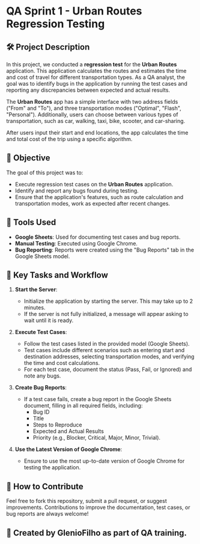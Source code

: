 # QA Sprint 1 - Urban Routes Regression Testing

## 🛠️ Project Description
In this project, we conducted a **regression test** for the **Urban Routes** application. This application calculates the routes and estimates the time and cost of travel for different transportation types. As a QA analyst, the goal was to identify bugs in the application by running the test cases and reporting any discrepancies between expected and actual results.

The **Urban Routes** app has a simple interface with two address fields ("From" and "To"), and three transportation modes ("Optimal", "Flash", "Personal"). Additionally, users can choose between various types of transportation, such as car, walking, taxi, bike, scooter, and car-sharing.

After users input their start and end locations, the app calculates the time and total cost of the trip using a specific algorithm.

## 🎯 Objective
The goal of this project was to:
- Execute regression test cases on the **Urban Routes** application.
- Identify and report any bugs found during testing.
- Ensure that the application's features, such as route calculation and transportation modes, work as expected after recent changes.

## 🚀 Tools Used
- **Google Sheets**: Used for documenting test cases and bug reports.
- **Manual Testing**: Executed using Google Chrome.
- **Bug Reporting**: Reports were created using the "Bug Reports" tab in the Google Sheets model.

## 📝 Key Tasks and Workflow
1. **Start the Server**:
   - Initialize the application by starting the server. This may take up to 2 minutes.
   - If the server is not fully initialized, a message will appear asking to wait until it is ready.

2. **Execute Test Cases**:
   - Follow the test cases listed in the provided model (Google Sheets).
   - Test cases include different scenarios such as entering start and destination addresses, selecting transportation modes, and verifying the time and cost calculations.
   - For each test case, document the status (Pass, Fail, or Ignored) and note any bugs.

3. **Create Bug Reports**:
   - If a test case fails, create a bug report in the Google Sheets document, filling in all required fields, including:
     - Bug ID
     - Title
     - Steps to Reproduce
     - Expected and Actual Results
     - Priority (e.g., Blocker, Critical, Major, Minor, Trivial).

4. **Use the Latest Version of Google Chrome**:
   - Ensure to use the most up-to-date version of Google Chrome for testing the application.

## 🔗 How to Contribute
Feel free to fork this repository, submit a pull request, or suggest improvements. Contributions to improve the documentation, test cases, or bug reports are always welcome!

## 🧪 Created by GlenioFilho as part of QA training.
